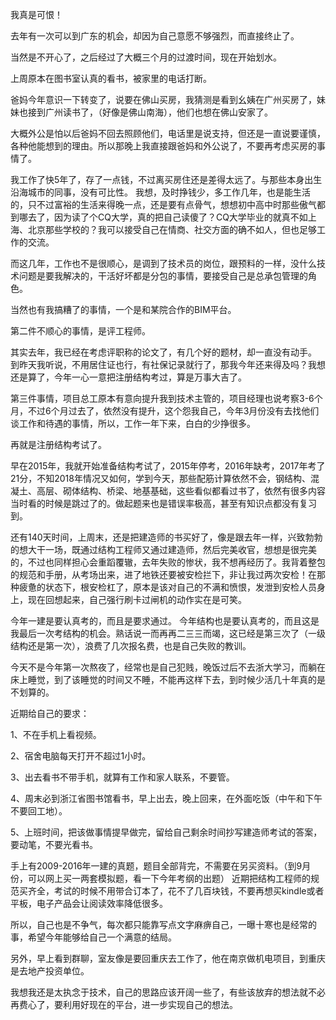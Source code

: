 ---
---

我真是可恨！

去年有一次可以到广东的机会，却因为自己意愿不够强烈，而直接终止了。

当然是不开心了，之后经过了大概三个月的过渡时间，现在开始划水。

上周原本在图书室认真的看书，被家里的电话打断。

爸妈今年意识一下转变了，说要在佛山买房，我猜测是看到幺姨在广州买房了，妹妹也接到广州读书了，（好像是佛山南海），他们也想在佛山安家了。

大概外公是怕以后爸妈不回去照顾他们，电话里是说支持，但还是一直说要谨慎，各种他能想到的理由。所以那晚上我直接跟爸妈和外公说了，不要再考虑买房的事情了。

我工作了快5年了，存了一点钱，不过离买房住还是差得太远了。与那些本身出生沿海城市的同事，没有可比性。
我想，及时挣钱少，多工作几年，也是能生活的，只不过富裕的生活来得晚一点，还是要有点骨气，想想初中高中时那些傲气都到哪去了，因为读了个CQ大学，真的把自己读傻了？CQ大学毕业的就真不如上海、北京那些学校的？我可以接受自己在情商、社交方面的确不如人，但也足够工作的交流。

而这几年，工作也不是很顺心，是调到了技术员的岗位，跟预料的一样，没什么技术问题是要我解决的，干活好坏都是分包的事情，要接受自己是总承包管理的角色。

当然也有我搞糟了的事情，一个是和某院合作的BIM平台。

<!-- 导致失败的原因主要有三方面： -->

<!-- >一是跟上级对于BIM理解的差异，导致了这个项目进展不顺，我在进度管理和文件管理方面的思路，没有实现。

>二是尴尬的岗位，我是希望成为技术员，然后项目经理在通讯录上给我写了“信息专管”，项目总工偶尔开会说我是“信息主管”，我的工资待遇是“技术员”，同样的技术员我却要为四个技术主管服务，所以我很不爽。

>三是同是隧道股份的子公司，在我察觉到某院做不成我提出的要求时，我已经暗下决心，不再理会了，他们想做成什么样就做成什么样。 -->

第二件不顺心的事情，是评工程师。

其实去年，我已经在考虑评职称的论文了，有几个好的题材，却一直没有动手。
到昨天我听说，不用居住证也行，有社保记录就行了，那我今年还来得及吗？我想还是算了，今年一心一意把注册结构考过，算是万事大吉了。

第三件事情，项目总工原本有意向提升我到技术主管的，项目经理也说考察3-6个月，不过6个月过去了，依然没有提升，这个怨我自己，今年3月份没有去找他们谈工作和待遇的事情，所以，工作一年下来，白白的少挣很多。

再就是注册结构考试了。

早在2015年，我就开始准备结构考试了，2015年停考，2016年缺考，2017年考了21分，不知2018年情况又如何，学到今天，那些配筋计算依然不会，钢结构、混凝土、高层、砌体结构、桥梁、地基基础，这些看似都看过书了，依然有很多内容当时看的时候是跳过了的。做起题来也是错误率极高，甚至有知识点都没有复习到。

还有140天时间，上周末，还是把建造师的书买好了，像是跟去年一样，兴致勃勃的想大干一场，既通过结构工程师又通过建造师，然后完美收官，想想是很完美的，不过也同样担心会重蹈覆辙，去年失败的惨状，我不想再经历了。我背着整包的规范和手册，从考场出来，进了地铁还要被安检拦下，非让我过两次安检！在那种疲惫的状态下，根安检杠了，原本是该对自己的不满和愤恨，发泄到安检人员身上，现在回想起来，自己强行刷卡过闸机的动作实在是可笑。

今年一建是要认真考的，而且是要求通过。
今年结构也是要认真考的，而且这是我最后一次考结构的机会。熟话说一而再再二三三而竭，这已经是第三次了（一级结构还是第一次），浪费了几次报名费，也是自己失败的教训。

今天不是今年第一次熬夜了，经常也是自己犯贱，晚饭过后不去浙大学习，而躺在床上睡觉，到了该睡觉的时间又不睡，不能再这样下去，到时候少活几十年真的是不划算的。

近期给自己的要求：

1、不在手机上看视频。

2、宿舍电脑每天打开不超过1小时。

3、出去看书不带手机，就算有工作和家人联系，不要管。

4、周末必到浙江省图书馆看书，早上出去，晚上回来，在外面吃饭（中午和下午不要回工地）。

5、上班时间，把该做事情提早做完，留给自己剩余时间抄写建造师考试的答案，要动笔，不要光看书。

手上有2009-2016年一建的真题，题目全部背完，不需要在另买资料。（到9月份，可以网上买一两套模拟题，看一下今年考纲的出题）
近期把结构工程师的规范买齐全，考试的时候不用带合订本了，花不了几百块钱，不要再想买kindle或者平板，电子产品会让阅读效率降低很多。

所以，自己也是不争气，每次都只能靠写点文字麻痹自己，一曝十寒也是经常的事，希望今年能够给自己一个满意的结局。

另外，早上看到群聊，室友像是要回重庆去工作了，他在南京做机电项目，到重庆是去地产投资单位。

我想我还是太执念于技术，自己的思路应该开阔一些了，有些该放弃的想法就不必再费心了，要利用好现在的平台，进一步实现自己的想法。